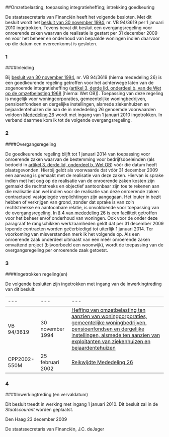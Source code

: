 <meta http-equiv='Content-Type' content='text/html; charset=utf-8' />

##Omzetbelasting, toepassing integratieheffing; intrekking goedkeuring

De staatssecretaris van Financiën heeft het volgende besloten.    Met dit besluit wordt het [besluit van 30 november 1994](../../../../../../../beleidsregel/heffing/van/omzetbelasting/ten/aanzien/van/woningcorporaties/gemeentelijke/etc/BWBR0007046/README.md), nr. VB 94/3619 per 1 januari 2010 ingetrokken. Tevens bevat dit besluit een overgangsregeling voor onroerende zaken waarvan de realisatie is gestart per 31 december 2009 en voor het beheer en onderhoud van bepaalde woningen indien daarvoor op die datum een overeenkomst is gesloten.   
### 1  

####Inleiding

Bij [besluit van 30 november 1994](../../../../../../../beleidsregel/heffing/van/omzetbelasting/ten/aanzien/van/woningcorporaties/gemeentelijke/etc/BWBR0007046/README.md), nr. VB 94/3619 (hierna mededeling 26) is een goedkeurende regeling getroffen voor het achterwege laten van de zogenoemde integratieheffing ([artikel 3, derde lid, onderdeel b, van de Wet op de omzetbelasting 1968](../../../../../../../wet/wet/op/de/omzetbelasting/1968/BWBR0002629/README.md) [hierna: Wet OB]). Toepassing van deze regeling is mogelijk voor woningcorporaties, gemeentelijke woningbedrijven, pensioenfondsen en dergelijke instellingen, alsmede ziekenhuizen en bejaardentehuizen die aan de in mededeling 26 genoemde voorwaarden voldoen [Mededeling 26](../../../../../../../beleidsregel/heffing/van/omzetbelasting/ten/aanzien/van/woningcorporaties/gemeentelijke/etc/BWBR0007046/README.md) wordt met ingang van 1 januari 2010 ingetrokken. In verband daarmee kom ik tot de volgende overgangsregeling.    
### 2  

####Overgangsregeling

De goedkeurende regeling blijft tot 1 januari 2014 van toepassing voor onroerende zaken waarvan de bestemming voor bedrijfsdoeleinden (als bedoeld in [artikel 3, derde lid, onderdeel b, Wet OB](../../../../../../../wet/wet/op/de/omzetbelasting/1968/BWBR0002629/README.md)) vóór die datum heeft plaatsgevonden. Hierbij geldt als voorwaarde dat vóór 31 december 2009 een aanvang is gemaakt met de realisatie van deze zaken. Hiervan is sprake indien met het oog op de realisatie van de onroerende zaken kosten zijn gemaakt die rechtstreeks en objectief aantoonbaar zijn toe te rekenen aan die realisatie dan wel indien voor de realisatie van deze onroerende zaken contractueel vastgelegde verplichtingen zijn aangegaan. Het louter in bezit hebben of verkrijgen van grond, zonder dat sprake is van zo’n rechtstreekse en aantoonbare relatie, is onvoldoende voor toepassing van de overgangsregeling. In [§ 4 van mededeling 26](../../../../../../../beleidsregel/heffing/van/omzetbelasting/ten/aanzien/van/woningcorporaties/gemeentelijke/etc/BWBR0007046/README.md) is een faciliteit getroffen voor het beheer en/of onderhoud van woningen. Ook voor de onder deze paragraaf te rangschikken werkzaamheden geldt dat per 31 december 2009 lopende contracten worden geëerbiedigd tot uiterlijk 1 januari 2014. Ter voorkoming van misverstanden merk ik het volgende op. Als een onroerende zaak onderdeel uitmaakt van een méér onroerende zaken omvattend project (bijvoorbeeld een woonwijk), wordt de toepassing van de overgangsregeling per onroerende zaak getoetst.    
### 3  

####Ingetrokken regeling(en)

De volgende besluiten zijn ingetrokken met ingang van de inwerkingtreding van dit besluit:  

| --- | --- | --- |
|:---|:---|:---|
| VB 94/3619  | 30 november 1994  |  [Heffing van omzetbelasting ten aanzien van woningcorporaties, gemeentelijke woningbedrijven, pensioenfondsen en dergelijke instellingen, alsmede ten aanzien van exploitanten van ziekenhuizen en bejaardentehuizen](../../../../../../../beleidsregel/heffing/van/omzetbelasting/ten/aanzien/van/woningcorporaties/gemeentelijke/etc/BWBR0007046/README.md)   |
| CPP2002-550M  | 25 februari 2002  |  [Reikwijdte Mededeling 26](../../../../../../../beleidsregel/reikwijdte/mededeling/26/BWBR0013454/README.md)   |

### 4  

####Inwerkingtreding (en vervaldatum)

Dit besluit treedt in werking met ingang 1 januari 2010.      Dit besluit zal in de *Staatscourant* worden geplaatst.   

Den Haag 
23 december 2009   

De 
staatssecretaris van Financiën, 
J.C. deJager   
